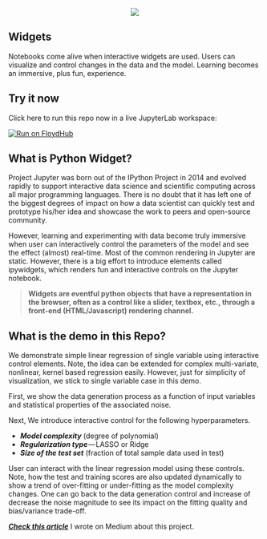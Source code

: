 <p align="center"><img src="https://raw.githubusercontent.com/tirthajyoti/Interactive_Machine_Learning/master/Interactive_ML.gif"/></p>

## Widgets

Notebooks come alive when interactive widgets are used. Users can visualize and control changes in the data and the model. Learning becomes an immersive, plus fun, experience.

## Try it now

Click here to run this repo now in a live JupyterLab workspace:

[![Run on FloydHub](https://static.floydhub.com/button/button.svg)](https://floydhub.com/run)

## What is Python Widget?

Project Jupyter was born out of the IPython Project in 2014 and evolved rapidly to support interactive data science and scientific computing across all major programming languages. There is no doubt that it has left one of the biggest degrees of impact on how a data scientist can quickly test and prototype his/her idea and showcase the work to peers and open-source community.

However, learning and experimenting with data become truly immersive when user can interactively control the parameters of the model and see the effect (almost) real-time. Most of the common rendering in Jupyter are static. However, there is a big effort to introduce elements called ipywidgets, which renders fun and interactive controls on the Jupyter notebook.

> **Widgets are eventful python objects that have a representation in the browser, often as a control like a slider, textbox, etc., through a front-end (HTML/Javascript) rendering channel.**

## What is the demo in this Repo?
We demonstrate simple linear regression of single variable using interactive control elements. Note, the idea can be extended for complex multi-variate, nonlinear, kernel based regression easily. However, just for simplicity of visualization, we stick to single variable case in this demo.

First, we show the data generation process as a function of input variables and statistical properties of the associated noise.

Next, We introduce interactive control for the following hyperparameters.
* ***Model complexity*** (degree of polynomial)
* ***Regularization type*** — LASSO or Ridge
* ***Size of the test set*** (fraction of total sample data used in test)

User can interact with the linear regression model using these controls. Note, how the test and training scores are also updated dynamically to show a trend of over-fitting or under-fitting as the model complexity changes. One can go back to the data generation control and increase of decrease the noise magnitude to see its impact on the fitting quality and bias/variance trade-off.

[***Check this article***](https://towardsdatascience.com/interactive-machine-learning-make-python-lively-again-a96aec7e1627) I wrote on Medium about this project.